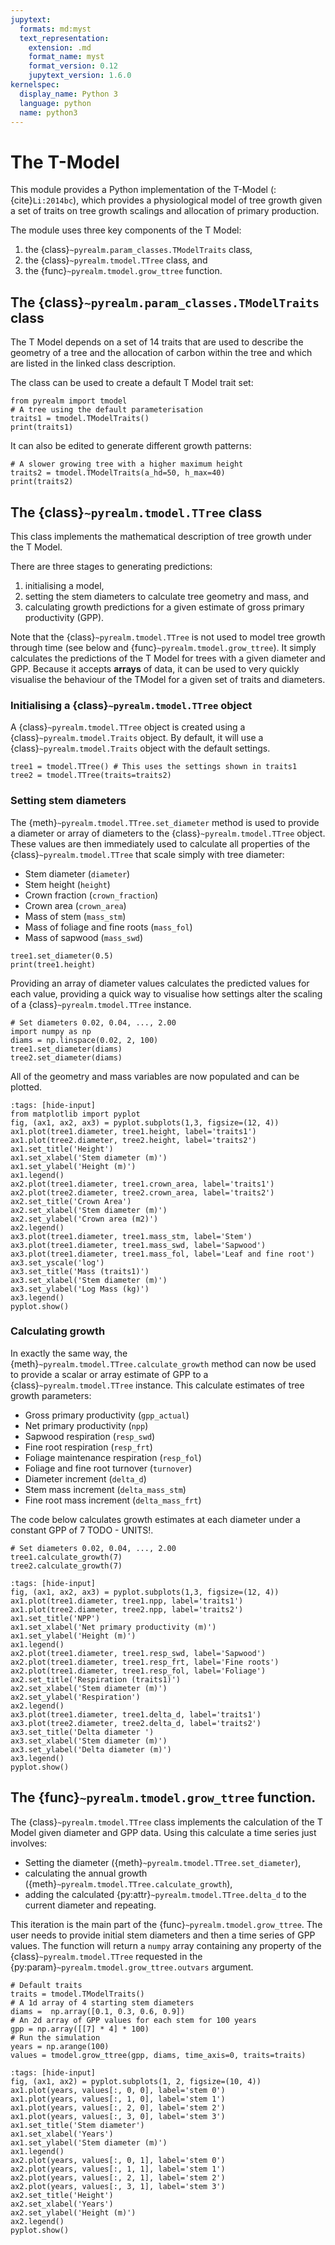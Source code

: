 ```yaml
---
jupytext:
  formats: md:myst
  text_representation:
    extension: .md
    format_name: myst
    format_version: 0.12
    jupytext_version: 1.6.0
kernelspec:
  display_name: Python 3
  language: python
  name: python3
---
```


# The T-Model

This module provides a Python implementation of the T-Model
(:{cite}`Li:2014bc`), which provides a physiological model of tree growth given
a set of traits on tree growth scalings and allocation of primary production.

The module uses three key components of the T Model:

1. the {class}`~pyrealm.param_classes.TModelTraits` class,
2. the {class}`~pyrealm.tmodel.TTree` class, and
3. the {func}`~pyrealm.tmodel.grow_ttree` function.


## The {class}`~pyrealm.param_classes.TModelTraits` class

The T Model depends on a set of 14 traits that are used to describe the geometry
of a tree and the allocation of carbon within the tree and which are listed
in the linked class description. 

The class can be used to create a default T Model trait set:

```{code-cell} ipython3
from pyrealm import tmodel
# A tree using the default parameterisation
traits1 = tmodel.TModelTraits()
print(traits1)
```

It can also be edited to generate different growth patterns:

```{code-cell} ipython3
# A slower growing tree with a higher maximum height
traits2 = tmodel.TModelTraits(a_hd=50, h_max=40)
print(traits2)
```

## The {class}`~pyrealm.tmodel.TTree` class

This class implements the mathematical description of tree growth under the T
Model. 

There are three stages to generating predictions:

1. initialising a model,
2. setting the stem diameters to calculate tree geometry and mass, and
3. calculating growth predictions for a given estimate of gross primary productivity (GPP).

Note that the {class}`~pyrealm.tmodel.TTree` is not used to model tree growth
through time (see below and {func}`~pyrealm.tmodel.grow_ttree`). It simply
calculates the predictions of the T Model for trees with a given diameter and
GPP. Because  it accepts **arrays** of data, it can be used to very quickly
visualise the behaviour of the TModel for a given set of traits and diameters.

### Initialising a {class}`~pyrealm.tmodel.TTree` object

A {class}`~pyrealm.tmodel.TTree` object is created using a
{class}`~pyrealm.tmodel.Traits` object. By default, it will use a {class}`~pyrealm.tmodel.Traits`
object with the default settings.

```{code-cell} ipython3
tree1 = tmodel.TTree() # This uses the settings shown in traits1
tree2 = tmodel.TTree(traits=traits2)
```

### Setting stem diameters

The {meth}`~pyrealm.tmodel.TTree.set_diameter` method is used to provide a
diameter or array of diameters to the {class}`~pyrealm.tmodel.TTree` object.
These values are then immediately used to calculate all properties of the 
{class}`~pyrealm.tmodel.TTree` that scale simply with tree diameter:

* Stem diameter (`diameter`)
* Stem height (`height`)
* Crown fraction (`crown_fraction`)
* Crown area (`crown_area`)
* Mass of stem (`mass_stm`)
* Mass of foliage and fine roots (`mass_fol`)
* Mass of sapwood (`mass_swd`)


```{code-cell} ipython3
tree1.set_diameter(0.5)
print(tree1.height)
```

Providing an array of diameter values calculates the predicted values for each
value, providing a quick way to visualise how settings alter the scaling of a
{class}`~pyrealm.tmodel.TTree` instance.

```{code-cell} ipython3
# Set diameters 0.02, 0.04, ..., 2.00
import numpy as np
diams = np.linspace(0.02, 2, 100)
tree1.set_diameter(diams)
tree2.set_diameter(diams)
```

All of the geometry and mass variables are now populated and can be plotted.

```{code-cell} ipython3
:tags: [hide-input]
from matplotlib import pyplot
fig, (ax1, ax2, ax3) = pyplot.subplots(1,3, figsize=(12, 4))
ax1.plot(tree1.diameter, tree1.height, label='traits1')
ax1.plot(tree2.diameter, tree2.height, label='traits2')
ax1.set_title('Height')
ax1.set_xlabel('Stem diameter (m)')
ax1.set_ylabel('Height (m)')
ax1.legend()
ax2.plot(tree1.diameter, tree1.crown_area, label='traits1')
ax2.plot(tree2.diameter, tree2.crown_area, label='traits2')
ax2.set_title('Crown Area')
ax2.set_xlabel('Stem diameter (m)')
ax2.set_ylabel('Crown area (m2)')
ax2.legend()
ax3.plot(tree1.diameter, tree1.mass_stm, label='Stem')
ax3.plot(tree1.diameter, tree1.mass_swd, label='Sapwood')
ax3.plot(tree1.diameter, tree1.mass_fol, label='Leaf and fine root')
ax3.set_yscale('log')
ax3.set_title('Mass (traits1)')
ax3.set_xlabel('Stem diameter (m)')
ax3.set_ylabel('Log Mass (kg)')
ax3.legend()
pyplot.show()
```

### Calculating growth

In exactly the same way, the {meth}`~pyrealm.tmodel.TTree.calculate_growth`
method can now be used to provide a scalar or array estimate of GPP to a
{class}`~pyrealm.tmodel.TTree` instance. This calculate estimates of tree
growth parameters:

* Gross primary productivity (`gpp_actual`)
* Net primary productivity (`npp`)
* Sapwood respiration (`resp_swd`)
* Fine root respiration (`resp_frt`)
* Foliage maintenance respiration (`resp_fol`)
* Foliage and fine root turnover (`turnover`)
* Diameter increment (`delta_d`)
* Stem mass increment (`delta_mass_stm`)
* Fine root mass increment (`delta_mass_frt`)

The code below calculates growth estimates at each diameter under a constant GPP of 7 TODO - UNITS!.

```{code-cell} ipython3
# Set diameters 0.02, 0.04, ..., 2.00
tree1.calculate_growth(7)
tree2.calculate_growth(7)
```


```{code-cell} ipython3
:tags: [hide-input]
fig, (ax1, ax2, ax3) = pyplot.subplots(1,3, figsize=(12, 4))
ax1.plot(tree1.diameter, tree1.npp, label='traits1')
ax1.plot(tree2.diameter, tree2.npp, label='traits2')
ax1.set_title('NPP')
ax1.set_xlabel('Net primary productivity (m)')
ax1.set_ylabel('Height (m)')
ax1.legend()
ax2.plot(tree1.diameter, tree1.resp_swd, label='Sapwood')
ax2.plot(tree1.diameter, tree1.resp_frt, label='Fine roots')
ax2.plot(tree1.diameter, tree1.resp_fol, label='Foliage')
ax2.set_title('Respiration (traits1)')
ax2.set_xlabel('Stem diameter (m)')
ax2.set_ylabel('Respiration')
ax2.legend()
ax3.plot(tree1.diameter, tree1.delta_d, label='traits1')
ax3.plot(tree2.diameter, tree2.delta_d, label='traits2')
ax3.set_title('Delta diameter ')
ax3.set_xlabel('Stem diameter (m)')
ax3.set_ylabel('Delta diameter (m)')
ax3.legend()
pyplot.show()
```

## The {func}`~pyrealm.tmodel.grow_ttree` function.

The  {class}`~pyrealm.tmodel.TTree` class implements the calculation of the T
Model given diameter and GPP data. Using this calculate a time series just 
involves:

* Setting the diameter ({meth}`~pyrealm.tmodel.TTree.set_diameter`),
* calculating the annual growth ({meth}`~pyrealm.tmodel.TTree.calculate_growth`),
* adding the calculated {py:attr}`~pyrealm.tmodel.TTree.delta_d` to the current
  diameter and repeating.

This iteration is the main part of the {func}`~pyrealm.tmodel.grow_ttree`. The
user needs to provide initial stem diameters and then a time series of GPP
values. The function will return a `numpy` array containing any property of the
{class}`~pyrealm.tmodel.TTree` requested in the
{py:param}`~pyrealm.tmodel.grow_ttree.outvars` argument.

```{code-cell} ipython3
# Default traits
traits = tmodel.TModelTraits()
# A 1d array of 4 starting stem diameters
diams =  np.array([0.1, 0.3, 0.6, 0.9])
# An 2d array of GPP values for each stem for 100 years
gpp = np.array([[7] * 4] * 100)
# Run the simulation
years = np.arange(100)
values = tmodel.grow_ttree(gpp, diams, time_axis=0, traits=traits)
```


```{code-cell} ipython3
:tags: [hide-input]
fig, (ax1, ax2) = pyplot.subplots(1, 2, figsize=(10, 4))
ax1.plot(years, values[:, 0, 0], label='stem 0')
ax1.plot(years, values[:, 1, 0], label='stem 1')
ax1.plot(years, values[:, 2, 0], label='stem 2')
ax1.plot(years, values[:, 3, 0], label='stem 3')
ax1.set_title('Stem diameter')
ax1.set_xlabel('Years')
ax1.set_ylabel('Stem diameter (m)')
ax1.legend()
ax2.plot(years, values[:, 0, 1], label='stem 0')
ax2.plot(years, values[:, 1, 1], label='stem 1')
ax2.plot(years, values[:, 2, 1], label='stem 2')
ax2.plot(years, values[:, 3, 1], label='stem 3')
ax2.set_title('Height')
ax2.set_xlabel('Years')
ax2.set_ylabel('Height (m)')
ax2.legend()
pyplot.show()
```